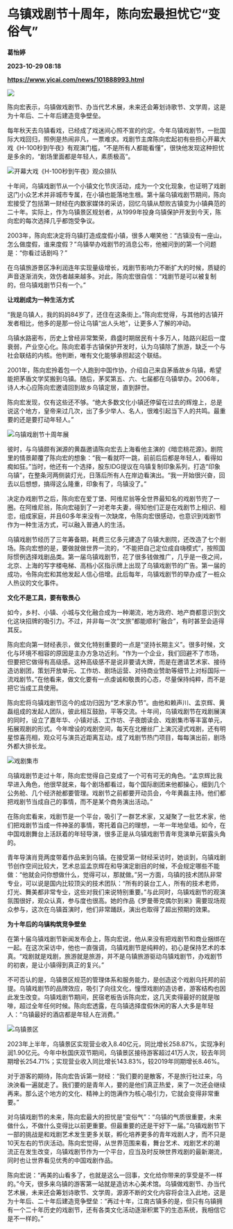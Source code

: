 # 乌镇戏剧节十周年，陈向宏最担忧它“变俗气”
**葛怡婷**

**2023-10-29 08:18**

**https://www.yicai.com/news/101888993.html**

![](https://imgcdn.yicai.com/uppics/slides/2023/10/7594299f39e46de2c32236f8cb88da1b.jpg)

陈向宏表示，乌镇做戏剧节、办当代艺术展，未来还会筹划诗歌节、文学周，这是为十年后、二十年后建造竞争壁垒。

每年秋天去乌镇看戏，已经成了戏迷间心照不宣的约定。今年乌镇戏剧节，一批国际大戏回归，照例是热闹非凡，一票难求。戏剧节主席陈向宏起初有些担心开幕大戏《H-100秒到午夜》有观演门槛，“不是所有人都能看懂”，很快他发现这种担忧是多余的，“剧场里面都是年轻人，素质极高”。

![开幕大戏《H-100秒到午夜》观众排队](https://imgcdn.yicai.com/uppics/images/2023/10/c72a624dc453e67836828cc9314ee14c.jpg)

十年间，乌镇戏剧节从一个小镇文化节庆活动，成为一个文化现象，也证明了戏剧这门小众艺术并非城市专属，在小镇也能落地生根。第十届乌镇戏剧节期间，陈向宏接受了包括第一财经在内数家媒体的采访，回忆乌镇从颓败古镇变为小镇典范的二十年。实际上，作为乌镇景区规划者，从1999年投身乌镇保护开发到今天，陈向宏的每次选择几乎都饱受争议。

2003年，陈向宏决定将乌镇打造成度假小镇，很多人嘲笑他：“古镇没有一座山，怎么做度假，谁来度假？”乌镇举办戏剧节的消息公布，他被问到的第一个问题是：“你看过话剧吗？”

在乌镇旅游景区净利润连年实现量级增长，戏剧节影响力不断扩大的时候，质疑的声音逐渐消失，效仿者越来越多。对此，陈向宏很自信：“戏剧节是可以被复制的，但乌镇戏剧节只有一个。”

**让戏剧成为一种生活方式**

“我是乌镇人，我的妈妈84岁了，还住在这条街上。”陈向宏觉得，与其他的古镇开发者相比，他多的是那一份让乌镇“出人头地”，让更多人了解的冲动。

乌镇水路密布，历史上曾经非常繁荣，鼎盛时期居民有十多万人，陆路兴起后一度衰弱，产业空心化。陈向宏着手古镇保护开发时，认为乌镇除了旅游，缺乏一个与社会联结的内核。他判断，唯有文化能够承担起这个联结。

2001年，陈向宏拎着包一个人跑到中国作协，介绍自己来自茅盾故乡乌镇，希望能把茅盾文学奖搬到乌镇。随后，茅奖第五、六、七届都在乌镇举办。2006年，诗人木心应陈向宏邀请回到故乡乌镇定居，直到辞世。

陈向宏发现，仅有这些还不够。“绝大多数文化小镇还停留在过去的辉煌上，总是说这个地方，皇帝来过几次，出了多少举人、名人，很难引起当下人的共鸣。最重要的还是要打动年轻人。”

![乌镇戏剧节十周年展](https://imgcdn.yicai.com/uppics/images/2023/10/2cb68e17890c75240629f6074cfab03d.jpg)

彼时，与乌镇颇有渊源的黄磊邀请陈向宏去上海看他主演的《暗恋桃花源》。剧院里的情景颠覆了陈向宏的想象：“我一看就吓一跳，前前后后都是年轻人，看得如痴如狂。”当时，他还有一个选择，股东IDG提议在乌镇复制印象系列，打造“印象乌镇”，在整条河两侧装灯光，日落后所有人在岸边看演出。“我一开始很兴奋，回去以后想想，搞得这么隆重，印象有了，乌镇没了。”

决定办戏剧节之后，陈向宏在爱丁堡、阿维尼翁等全世界最知名的戏剧节兜了一圈。在阿维尼翁，陈向宏碰到了一对老年夫妻，得知他们正是在戏剧节上相识、相恋，组成家庭，并且60多年来没有一次缺席，令陈向宏很感动，也意识到戏剧节作为一种生活方式，可以融入普通人的生活。

乌镇戏剧节经历了三年筹备期，耗费三亿多元建造了乌镇大剧院，还改造了七个剧场。陈向宏想的是，要做就做世界一流的，“不能把自己定位成自嗨模式”，按照国际惯例选择戏剧品类。第一届乌镇戏剧节，花了很多钱做推广，几乎是一夜之间，北京、上海的写字楼电梯、高档小区指示牌上出现了乌镇戏剧节的广告。第一届的成功，令陈向宏和其他发起人信心倍增。此后每年，乌镇戏剧节的举办成了一桩众人热议的文化事件。

**文化不是工具，要有敬畏心**

如今，乡村、小镇、小城与文化融合成为一种潮流，地方政府、地产商都意识到文化这块招牌的吸引力。不过，并非每一次“文旅”都能顺利“融合”，有时甚至会适得其反。

陈向宏向第一财经表示，做文化特别重要的一点是“坚持长期主义”。很多时候，文化与环境不相容的原因是主办方急功近利。“作为一个企业，我们回避不了市场，但要把它做得有高级感。这种高级感不是说非要请大牌，而是在邀请艺术家、接待造访剧团，策划开放单元、工作坊、剧场运营、对待商业赞助等细节上对标国际一流戏剧节。”在他看来，做文化要有一点虔诚和敬畏的心态，尽量保持纯粹，而不是把它当成工具使用。

陈向宏将乌镇戏剧节迄今的成功归因为“艺术家办节”。由他和赖声川、孟京辉、黄磊组成的发起人团队，彼此相互鼓励，平等交流。十年间，乌镇戏剧节在戏剧展演的同时，设立了嘉年华、小镇对话、工作坊、子夜朗读会、戏剧集市等丰富单元，拓展观剧的形式。今年增设的戏剧空间，每天在北栅丝厂上演沉浸式戏剧，还有明星惊喜亮相，观众可与演员近距离互动，成了戏剧节热门项目，每每演出前，剧场外都大排长龙。

![戏剧集市](https://imgcdn.yicai.com/uppics/images/2023/10/0812706e877377121b659bf16fc7d544.jpg)

乌镇戏剧节走过十年，陈向宏觉得自己变成了一个可有可无的角色。“孟京辉比我早进入角色，他很早就来，每个剧场都看过，每个国际剧团来他都操心，细到几个公务舱、几个经济舱都要管理。戏剧节之前都要开动员会，今年黄磊主持。他们都把戏剧节当成自己的事情，而不是某个商务演出活动。”

在陈向宏看来，戏剧节是一个平台，吸引了一群艺术家，又凝聚了一批艺术家，他们把戏剧节当成一件神圣的事情，寄托着自己的理想，一年一年地垒墙。如今，在中国戏剧舞台上活跃着的年轻导演，很多正是从乌镇戏剧节青年竞演单元崭露头角的。

青年导演肖竞两度带着作品来到乌镇。在接受第一财经采访时，她谈到，乌镇戏剧节创作空间比较大，艺术总监孟京辉在和导演定剧目的时候，不会规定哪些不能做：“他就会问你想做什么，觉得可以，那就做。”另一方面，乌镇的技术团队非常专业，可以说是国内比较顶尖的技术团队：“所有的装台工人，所有的技术老师，灯光、舞美都非常专业，这些对我们来说特别重要。”与此同时，乌镇戏剧节的观演氛围很好，观众认真，参与度也很高。她的作品《罗曼蒂克偶尔到来》需要现场观众参与，这次在乌镇首演时，他们非常踊跃，演出也取得了超出预期的效果。

**为十年后的乌镇构筑竞争壁垒**

在第十届乌镇戏剧节新闻发布会上，陈向宏说，他从来没有把戏剧节和商业捆绑在一起。在这次采访中，他也一直强调，乌镇戏剧节是纯粹的，初心是保持艺术的本真。“戏剧就是戏剧，旅游就是旅游，并不是乌镇旅游驱动乌镇戏剧节，办戏剧节的初衷，是让小镇得到真正的复兴。”

不可否认的是，乌镇景区规范的管理体系和服务能力，是创造这个戏剧乌托邦的前提。乌镇戏剧节的品牌效应，吸引了向往文化，憧憬戏剧的造访者，游客结构也因此发生改变。乌镇戏剧节期间，民宿老板告诉陈向宏，这几天卖得最好的就是咖啡，超过全年任何时候。陈向宏透露，在乌镇选择度假休闲的客人大多是年轻人：“乌镇最好的酒店都是年轻人在消费。”

![乌镇景区](https://imgcdn.yicai.com/uppics/images/2023/10/17c134be0e7c376ba4d21e625071aded.jpg)

2023年上半年，乌镇景区实现营业收入8.40亿元，同比增长258.87%，实现净利润1.90亿元。今年中秋国庆双节期间，乌镇景区接待游客超过41万人次，较去年同期增长254.71%；实现营业收入同比增长143.83%，较2019年同期增长8.46%。

对于游客的期待，陈向宏告诉第一财经：“我们要的是散客，不是旅行社过来，乌泱泱看一遍就走了。我们要的是青年人，要的是他们真正热爱，来了一次还会继续再来。那么这个地方的文化、精神上的饱满作为核心吸引力，它就会变得非常重要。”

对乌镇戏剧节的未来，陈向宏最大的担忧是“变俗气”：“乌镇的气质很重要，未来做什么，不做什么变得比以前更重要。但最重要的还是干好下一届。”乌镇戏剧节下一部的挑战是和戏剧艺术发生更多关联，孵化培养更多的青年戏剧人才，而不只是10天左右的节庆活动。陈向宏觉得，从世界范围来看，舞台艺术、戏剧艺术的潮流正在发生改变，乌镇戏剧节作为一个平台，应当及时反映世界戏剧的最新潮流，同时也让世界看见优秀的中国戏剧作品。

陈向宏说：“再美的山看多了，也就是这么一回事，文化给你带来的享受是不一样的。”今天，很多来乌镇的游客第一站就是造访木心美术馆。乌镇做戏剧节、办当代艺术展，未来还会筹划诗歌节、文学周，源源不断的文化内容将会注入此地，这是为十年后、二十年后建造竞争壁垒：“再过十年，江南古镇多的是，但只有乌镇拥有一个二十年历史的戏剧节，还有各类文化活动逐渐积累下的生态系统，我相信它是不一样的。”